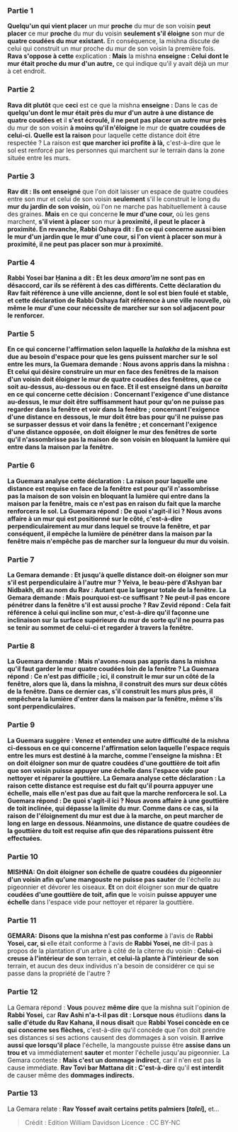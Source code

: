 
### Partie 1
<b>Quelqu'un qui vient placer</b> un mur <b>proche</b> du mur de son voisin <b>peut placer</b> ce mur <b>proche</b> du mur du voisin <b>seulement s'il éloigne</b> son mur de <b>quatre coudées du mur existant.</b> En conséquence, la mishna discute de celui qui construit un mur proche du mur de son voisin la première fois. <b>Rava s'oppose à cette</b> explication : <b>Mais</b> la mishna <b>enseigne : Celui dont le mur était proche du mur d'un autre,</b> ce qui indique qu'il y avait déjà un mur à cet endroit.

### Partie 2
<b>Rava dit plutôt</b> que <b>ceci</b> est ce que la mishna <b>enseigne :</b> Dans le cas de <b>quelqu'un dont le mur était près du mur d'un autre à une distance de quatre coudées et</b> il <b>s'est écroulé, il ne peut pas placer un autre mur près</b> du mur de son voisin <b>à moins qu'il n'éloigne</b> le mur de <b>quatre coudées de celui-ci. Quelle est la raison</b> pour laquelle cette distance doit être respectée ? La raison est <b>que marcher ici profite à là,</b> c'est-à-dire que le sol est renforcé par les personnes qui marchent sur le terrain dans la zone située entre les murs.

### Partie 3
<b>Rav dit : Ils ont enseigné</b> que l'on doit laisser un espace de quatre coudées entre son mur et celui de son voisin <b>seulement</b> s'il le construit le long du <b>mur du <b>jardin</b> de son voisin,</b> où l'on ne marche pas habituellement à cause des graines. <b>Mais</b> en ce qui concerne <b>le mur d'une cour,</b> où les gens marchent, <b>s'il vient à placer</b> son mur <b>à proximité, <b>il peut le placer</b> <b>à proximité</b>. En revanche, <b>Rabbi Oshaya dit :</b> En ce qui concerne <b>aussi bien le mur d'un jardin que le mur d'une cour, si l'on vient à placer</b> son mur <b>à proximité, <b>il ne peut pas placer</b> son mur <b>à proximité</b>.

### Partie 4
<b>Rabbi Yosei bar Ḥanina a dit : Et</b> les deux <i>amora'im</i> <b>ne sont pas en désaccord,</b> car ils se réfèrent à des cas différents. <b>Cette</b> déclaration du Rav fait référence <b>à une ville ancienne,</b> dont le sol est bien foulé et stable, et <b>cette</b> déclaration de Rabbi Oshaya fait référence <b>à une ville nouvelle,</b> où même le mur d'une cour nécessite de marcher sur son sol adjacent pour le renforcer.

### Partie 5
En ce qui concerne l'affirmation selon laquelle la <i>halakha</i> de la mishna est due au besoin d'espace pour que les gens puissent marcher sur le sol entre les murs, la Guemara demande : <b>Nous avons appris</b> dans la mishna : Et celui qui désire construire un mur en face des <b>fenêtres</b> de la maison d'un voisin doit éloigner le mur de <b>quatre coudées</b> des fenêtres, <b>que ce soit au-dessus, au-dessous ou en face. Et il est enseigné</b> dans un <i>baraita</i> <b>en ce qui concerne cette</b> décision : Concernant l'exigence d'une distance <b>au-dessus,</b> le mur doit être suffisamment haut <b>pour qu'on ne puisse pas regarder</b> dans la fenêtre <b>et voir</b> dans la fenêtre ; concernant l'exigence d'une distance <b>en dessous,</b> le mur doit être bas <b>pour qu'il ne puisse pas</b> se <b>surpasser</b> dessus <b>et voir</b> dans la fenêtre ; <b>et</b> concernant l'exigence d'une distance <b>opposée,</b> on doit éloigner le mur des fenêtres <b>de sorte qu'il n'assombrisse pas</b> la maison de son voisin en bloquant la lumière qui entre dans la maison par la fenêtre.

### Partie 6
La Guemara analyse cette déclaration : La <b>raison</b> pour laquelle une distance est requise en face de la fenêtre est pour <b>qu'il n'assombrisse pas</b> la maison de son voisin en bloquant la lumière qui entre dans la maison par la fenêtre, <b>mais</b> ce n'est <b>pas en raison</b> du fait que la <b>marche</b> renforcera le sol. La Guemara répond : <b>De quoi s'agit-il ici ?</b> Nous avons affaire à un mur <b>qui est positionné sur le côté,</b> c'est-à-dire perpendiculairement au mur dans lequel se trouve la fenêtre, et par conséquent, il empêche la lumière de pénétrer dans la maison par la fenêtre mais n'empêche pas de marcher sur la longueur du mur du voisin.

### Partie 7
La Gemara demande : <b>Et jusqu'à quelle distance</b> doit-on éloigner son mur s'il est perpendiculaire à l'autre mur ? <b>Yeiva, le beau-père d'Ashyan bar Nidbakh, dit au nom du Rav :</b> Autant <b>que la largeur totale de la fenêtre.</b> La Gemara demande : <b>Mais</b> pourquoi est-ce suffisant ? <b>Ne peut-il pas</b> encore <b>pénétrer dans</b> la fenêtre s'il est aussi proche ? <b>Rav Zevid répond : </b> Cela fait référence à celui qui incline son mur,</b> c'est-à-dire qu'il façonne une inclinaison sur la surface supérieure du mur de sorte qu'il ne pourra pas se tenir au sommet de celui-ci et regarder à travers la fenêtre.

### Partie 8
La Guemara demande : <b>Mais n'avons-nous pas appris</b> dans la mishna qu'il faut garder le mur <b>quatre coudées</b> loin de la fenêtre ? La Guemara répond : Ce n'est <b>pas difficile ; ici,</b> il construit le mur <b>sur un côté</b> de la fenêtre, alors que <b>là,</b> dans la mishna, il construit des murs <b>sur deux côtés</b> de la fenêtre. Dans ce dernier cas, s'il construit les murs plus près, il empêchera la lumière d'entrer dans la maison par la fenêtre, même s'ils sont perpendiculaires.

### Partie 9
La Guemara suggère : <b>Venez</b> et <b>entendez</b> une autre difficulté de la mishna ci-dessous en ce qui concerne l'affirmation selon laquelle l'espace requis entre les murs est destiné à la marche, comme l'enseigne la mishna : <b>Et</b> on doit éloigner son <b>mur de quatre coudées d'une gouttière de toit afin que</b> son voisin <b>puisse appuyer une échelle</b> dans l'espace vide pour nettoyer et réparer la gouttière. La Gemara analyse cette déclaration : La <b>raison</b> cette distance est requise est <b>du fait</b> qu'il pourra appuyer <b>une échelle, mais</b> elle n'est <b>pas due</b> au fait que la <b>marche</b> renforcera le sol. La Guemara répond : <b>De quoi s'agit-il ici ?</b> Nous avons affaire <b>à une gouttière de toit inclinée,</b> qui dépasse la limite du mur. <b>Comme</b> dans ce cas, <b>si</b> la raison de l'éloignement du mur <b>est due à la marche, on peut marcher de long en large en dessous.</b> Néanmoins, une distance de quatre coudées de la gouttière du toit est requise afin que des réparations puissent être effectuées.

### Partie 10
<strong>MISHNA:</strong> <b>On doit éloigner</b> son <b>échelle de quatre coudées</b> du <b>pigeonnier d'un voisin afin qu'une mangouste ne puisse pas</b> sauter</b> de l'échelle au pigeonnier et dévorer les oiseaux. <b>Et</b> on doit éloigner son <b>mur de quatre coudées d'une gouttière de toit, afin que</b> le voisin <b>puisse appuyer une échelle</b> dans l'espace vide pour nettoyer et réparer la gouttière.

### Partie 11
<strong>GEMARA:</strong> <b>Disons que la mishna n'est pas conforme</b> à l'avis de <b>Rabbi Yosei, car, si</b> elle était conforme à l'avis de <b>Rabbi Yosei, ne</b> dit-il pas</b> à propos de la plantation d'un arbre à côté de la citerne du voisin : <b>Celui-ci creuse à l'intérieur de son</b> terrain, <b>et celui-là plante à l'intérieur de son</b> terrain, et aucun des deux individus n'a besoin de considérer ce qui se passe dans la propriété de l'autre ?

### Partie 12
La Gemara répond : <b>Vous</b> pouvez <b>même dire</b> que la mishna suit l'opinion de <b>Rabbi Yosei,</b> car <b>Rav Ashi n'a-t-il pas dit : Lorsque nous</b> étudiions <b>dans la salle d'étude du Rav Kahana, il nous disait</b> que <b>Rabbi Yosei concède en ce qui concerne ses flèches,</b> c'est-à-dire qu'il concède que l'on doit prendre ses distances si ses actions causent des dommages à son voisin. <b>Il arrive aussi que lorsqu'il place</b> l'échelle, la mangouste puisse être <b>assise dans un trou et</b> va immédiatement <b>sauter</b> et monter l'échelle jusqu'au pigeonnier. La Gemara conteste : <b>Mais c'est un dommage indirect</b>, car il n'en est pas la cause immédiate. <b>Rav Tovi bar Mattana dit : C'est-à-dire</b> qu'il <b>est interdit</b> de causer même des <b>dommages indirects.</b>

### Partie 13
La Gemara relate : <b>Rav Yossef avait certains petits palmiers [<i>talei</i>],</b> et...

>Crédit : Edition William Davidson
>Licence : CC BY-NC